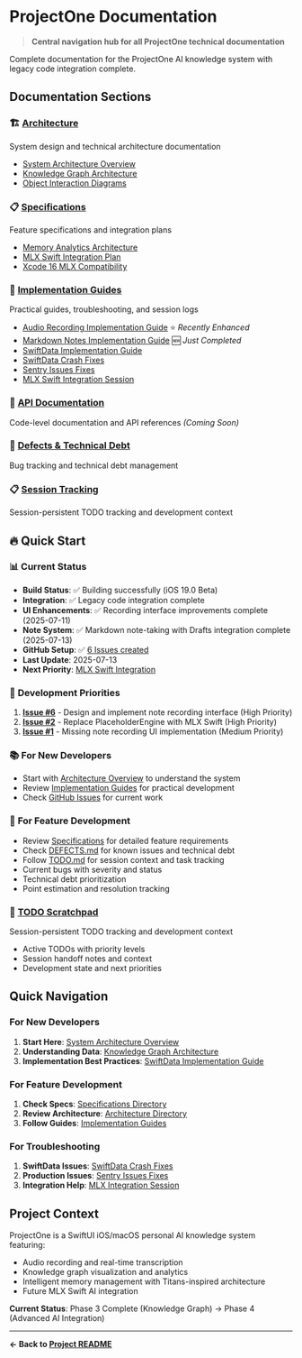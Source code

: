 # ProjectOne Documentation

> **Central navigation hub for all ProjectOne technical documentation**

Complete documentation for the ProjectOne AI knowledge system with legacy code integration complete.

## Documentation Sections

### 🏗️ [Architecture](architecture/)
System design and technical architecture documentation
- [System Architecture Overview](architecture/SYSTEM_ARCHITECTURE_OVERVIEW.md)
- [Knowledge Graph Architecture](architecture/KNOWLEDGE_GRAPH_ARCHITECTURE.md)
- [Object Interaction Diagrams](architecture/OBJECT_INTERACTION_DIAGRAMS.md)

### 📋 [Specifications](specifications/)
Feature specifications and integration plans
- [Memory Analytics Architecture](specifications/MEMORY_ANALYTICS_ARCHITECTURE.md)
- [MLX Swift Integration Plan](specifications/MLX_SWIFT_INTEGRATION_PLAN.md)
- [Xcode 16 MLX Compatibility](specifications/XCODE26_MLX_COMPATIBILITY_UPDATE.md)

### 📖 [Implementation Guides](guides/)
Practical guides, troubleshooting, and session logs
- [Audio Recording Implementation Guide](guides/AUDIO_RECORDING_IMPLEMENTATION.md) ⭐ *Recently Enhanced*
- [Markdown Notes Implementation Guide](guides/MARKDOWN_NOTES_IMPLEMENTATION.md) 🆕 *Just Completed*
- [SwiftData Implementation Guide](guides/SWIFTDATA_IMPLEMENTATION_GUIDE.md)
- [SwiftData Crash Fixes](guides/SWIFTDATA_CRASH_FIXES.md)
- [Sentry Issues Fixes](guides/SENTRY_ISSUES_FIXES.md)
- [MLX Swift Integration Session](guides/MLX_SWIFT_INTEGRATION_SESSION.md)

### 🔌 [API Documentation](api/)
Code-level documentation and API references *(Coming Soon)*

### 🐛 [Defects & Technical Debt](DEFECTS.md)
Bug tracking and technical debt management

### 📋 [Session Tracking](TODO.md)
Session-persistent TODO tracking and development context

## 🔥 Quick Start

### 📊 **Current Status** 
- **Build Status**: ✅ Building successfully (iOS 19.0 Beta)
- **Integration**: ✅ Legacy code integration complete
- **UI Enhancements**: ✅ Recording interface improvements complete (2025-07-11)
- **Note System**: ✅ Markdown note-taking with Drafts integration complete (2025-07-13)
- **GitHub Setup**: ✅ [6 Issues created](https://github.com/likesjx/ProjectOne/issues)
- **Last Update**: 2025-07-13
- **Next Priority**: [MLX Swift Integration](specifications/MLX_SWIFT_INTEGRATION_PLAN.md)

### 🎯 **Development Priorities**
1. **[Issue #6](https://github.com/likesjx/ProjectOne/issues/6)** - Design and implement note recording interface (High Priority)
2. **[Issue #2](https://github.com/likesjx/ProjectOne/issues/2)** - Replace PlaceholderEngine with MLX Swift (High Priority)  
3. **[Issue #1](https://github.com/likesjx/ProjectOne/issues/1)** - Missing note recording UI implementation (Medium Priority)

### 📚 **For New Developers**
- Start with [Architecture Overview](architecture/) to understand the system
- Review [Implementation Guides](guides/) for practical development
- Check [GitHub Issues](https://github.com/likesjx/ProjectOne/issues) for current work

### 🔧 **For Feature Development**
- Review [Specifications](specifications/) for detailed feature requirements
- Check [DEFECTS.md](DEFECTS.md) for known issues and technical debt
- Follow [TODO.md](TODO.md) for session context and task tracking
- Current bugs with severity and status
- Technical debt prioritization
- Point estimation and resolution tracking

### 📝 [TODO Scratchpad](TODO.md)
Session-persistent TODO tracking and development context
- Active TODOs with priority levels
- Session handoff notes and context
- Development state and next priorities

## Quick Navigation

### For New Developers
1. **Start Here**: [System Architecture Overview](architecture/SYSTEM_ARCHITECTURE_OVERVIEW.md)
2. **Understanding Data**: [Knowledge Graph Architecture](architecture/KNOWLEDGE_GRAPH_ARCHITECTURE.md)
3. **Implementation Best Practices**: [SwiftData Implementation Guide](guides/SWIFTDATA_IMPLEMENTATION_GUIDE.md)

### For Feature Development
1. **Check Specs**: [Specifications Directory](specifications/)
2. **Review Architecture**: [Architecture Directory](architecture/)
3. **Follow Guides**: [Implementation Guides](guides/)

### For Troubleshooting
1. **SwiftData Issues**: [SwiftData Crash Fixes](guides/SWIFTDATA_CRASH_FIXES.md)
2. **Production Issues**: [Sentry Issues Fixes](guides/SENTRY_ISSUES_FIXES.md)
3. **Integration Help**: [MLX Integration Session](guides/MLX_SWIFT_INTEGRATION_SESSION.md)

## Project Context

ProjectOne is a SwiftUI iOS/macOS personal AI knowledge system featuring:
- Audio recording and real-time transcription
- Knowledge graph visualization and analytics
- Intelligent memory management with Titans-inspired architecture
- Future MLX Swift AI integration

**Current Status**: Phase 3 Complete (Knowledge Graph) → Phase 4 (Advanced AI Integration)

---

**← Back to [Project README](../README.md)**